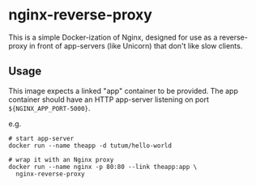 # nginx-reverse-proxy

This is a simple Docker-ization of Nginx, designed for use as a reverse-proxy in front of app-servers (like Unicorn) that don't like slow clients.

## Usage

This image expects a linked "app" container to be provided. The app container should have an HTTP app-server listening on port `${NGINX_APP_PORT-5000}`.

e.g.

    # start app-server
    docker run --name theapp -d tutum/hello-world

    # wrap it with an Nginx proxy
    docker run --name nginx -p 80:80 --link theapp:app \
      nginx-reverse-proxy
